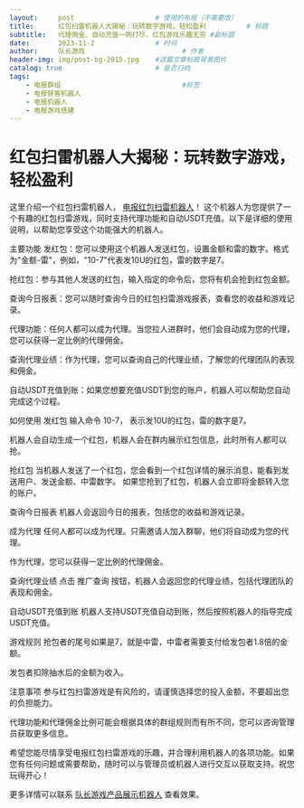 ```yaml
---
layout:     post   				    # 使用的布局（不需要改）
title:      红包扫雷机器人大揭秘：玩转数字游戏，轻松盈利 			# 标题 
subtitle:   代理佣金、自动充值一网打尽，红包游戏乐趣无穷 #副标题
date:       2023-11-2				# 时间
author:     队长游戏 						# 作者
header-img: img/post-bg-2015.jpg 	#这篇文章标题背景图片
catalog: true 						# 是否归档
tags:
    - 电报群组								#标签
    - 电报获客机器人
    - 电报机器人
    - 电报游戏搭建
---
```


# 红包扫雷机器人大揭秘：玩转数字游戏，轻松盈利

这里介绍一个红包扫雷机器人，
[电报红包扫雷机器人]( https://t.me/duizhanghb "telegram红包机器人")！
这个机器人为您提供了一个有趣的红包扫雷游戏，同时支持代理功能和自动USDT充值。以下是详细的使用说明，以帮助您享受这个功能强大的机器人。

主要功能
发红包：您可以使用这个机器人发送红包，设置金额和雷的数字。格式为"金额-雷"，例如，"10-7"代表发10U的红包，雷的数字是7。

抢红包：参与其他人发送的红包，输入指定的命令后，您将有机会抢到红包金额。

查询今日报表：您可以随时查询今日的红包扫雷游戏报表，查看您的收益和游戏记录。

代理功能：任何人都可以成为代理。当您拉人进群时，他们会自动成为您的代理，您可以获得一定比例的代理佣金。

查询代理业绩：作为代理，您可以查询自己的代理业绩，了解您的代理团队的表现和佣金。

自动USDT充值到账：如果您想要充值USDT到您的账户，机器人可以帮助您自动完成这个过程。

如何使用
发红包
输入命令 10-7， 表示发10U的红包，雷的数字是7。

机器人会自动生成一个红包，机器人会在群内展示红包信息，此时所有人都可以抢。

抢红包
当机器人发送了一个红包，您会看到一个红包详情的展示消息，能看到发送用户、发送金额、中雷数字。
如果您抢到了红包，机器人会立即将金额转入您的账户。

查询今日报表
机器人会返回今日的报表，包括您的收益和游戏记录。

成为代理
任何人都可以成为代理。只需邀请人加入群聊，他们将自动成为您的代理。

作为代理，您可以获得一定比例的代理佣金。

查询代理业绩
点击 推广查询 按钮，机器人会返回您的代理业绩，包括代理团队的表现和佣金。

自动USDT充值到账
机器人支持USDT充值自动到账，然后按照机器人的指导完成USDT充值。

游戏规则
抢包者的尾号如果是7，就是中雷，中雷者需要支付给发包者1.8倍的金额。

发包者扣除抽水后的金额为收入。

注意事项
参与红包扫雷游戏是有风险的，请谨慎选择您的投入金额，不要超出您的负担能力。

代理功能和代理佣金比例可能会根据具体的群组规则而有所不同，您可以咨询管理员获取更多信息。

希望您能尽情享受电报红包扫雷游戏的乐趣，并合理利用机器人的各项功能。如果您有任何问题或需要帮助，随时可以与管理员或机器人进行交互以获取支持。祝您玩得开心！

更多详情可以联系 [队长游戏产品展示机器人](https://t.me/captainGameBot "telegram红包机器人") 查看效果。
